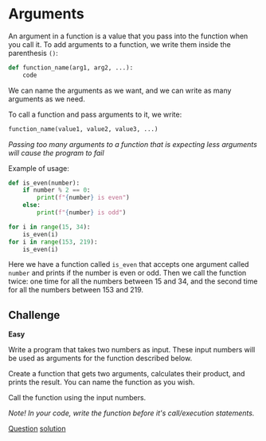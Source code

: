 # Arguments

An argument in a function is a value that you pass into the function when you call it. To add arguments to a function, we write them inside the parenthesis `()`:

```python
def function_name(arg1, arg2, ...):
    code
```

We can name the arguments as we want, and we can write as many arguments as we need.

To call a function and pass arguments to it, we write:

```python
function_name(value1, value2, value3, ...)
```

*Passing too many arguments to a function that is expecting less arguments will cause the program to fail*

Example of usage:

```python
def is_even(number):
    if number % 2 == 0:
        print(f"{number} is even")
    else:
        print(f"{number} is odd")

for i in range(15, 34):
    is_even(i)
for i in range(153, 219):
    is_even(i)
```

Here we have a function called `is_even` that accepts one argument called `number` and prints if the number is even or odd. Then we call the function twice: one time for all the numbers between 15 and 34, and the second time for all the numbers between 153 and 219.

## Challenge

**Easy**

Write a program that takes two numbers as input. These input numbers will be used as arguments for the function described below.

Create a function that gets two arguments, calculates their product, and prints the result. You can name the function as you wish.

Call the function using the input numbers.

*Note! In your code, write the function before it's call/execution statements.*

[Question](q.py) [solution](solution.py)